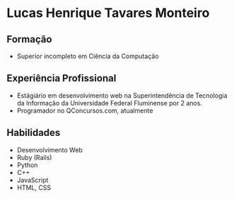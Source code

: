 # Lucas Henrique Tavares Monteiro
## Formação
- Superior incompleto em Ciência da Computação

## Experiência Profissional

- Estágiário em desenvolvimento web na Superintendência de Tecnologia da Informação da Universidade Federal Fluminense por 2 anos.
- Programador no QConcursos.com, atualmente

## Habilidades

- Desenvolvimento Web
- Ruby (Rails)
- Python
- C++
- JavaScript
- HTML, CSS

